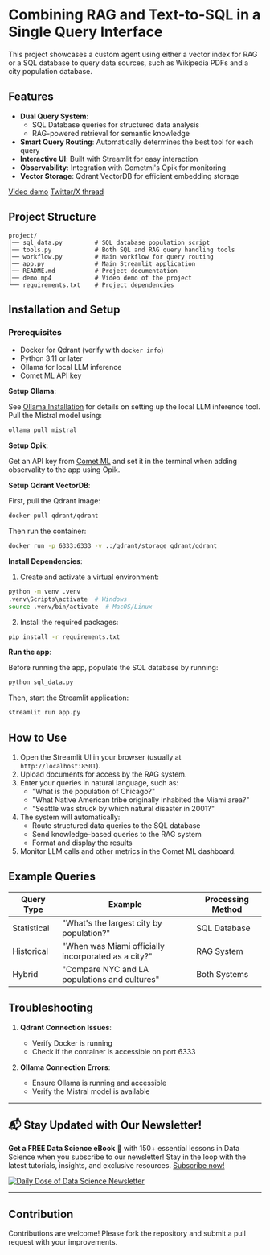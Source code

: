 # Combining RAG and Text-to-SQL in a Single Query Interface

This project showcases a custom agent using either a vector index for RAG or a SQL database to query data sources, such as Wikipedia PDFs and a city population database.

## Features

- **Dual Query System**:
  - SQL Database queries for structured data analysis
  - RAG-powered retrieval for semantic knowledge
- **Smart Query Routing**: Automatically determines the best tool for each query
- **Interactive UI**: Built with Streamlit for easy interaction
- **Observability**: Integration with Cometml's Opik for monitoring
- **Vector Storage**: Qdrant VectorDB for efficient embedding storage

[Video demo](demo.mp4)
[Twitter/X thread](https://typefully.com/t/tCuLd0k)

## Project Structure

```plaintext
project/
│── sql_data.py         # SQL database population script
│── tools.py            # Both SQL and RAG query handling tools
│── workflow.py         # Main workflow for query routing
│── app.py              # Main Streamlit application
│── README.md           # Project documentation
│── demo.mp4            # Video demo of the project
└── requirements.txt    # Project dependencies
```

## Installation and Setup

### Prerequisites

- Docker for Qdrant (verify with `docker info`)
- Python 3.11 or later
- Ollama for local LLM inference
- Comet ML API key

**Setup Ollama**:

See [Ollama Installation](https://ollama.com/download) for details on setting up the local LLM inference tool.
Pull the Mistral model using:

```bash
ollama pull mistral
```

**Setup Opik**:

Get an API key from [Comet ML](https://www.comet.com/) and set it in the terminal when adding observality to the app using Opik.

**Setup Qdrant VectorDB**:

First, pull the Qdrant image:

```bash
docker pull qdrant/qdrant
```

Then run the container:

```bash
docker run -p 6333:6333 -v .:/qdrant/storage qdrant/qdrant
```

**Install Dependencies**:

1. Create and activate a virtual environment:

```bash
python -m venv .venv
.venv\Scripts\activate  # Windows
source .venv/bin/activate  # MacOS/Linux
```

2. Install the required packages:

```bash
pip install -r requirements.txt
```

**Run the app**:

Before running the app, populate the SQL database by running:

```bash
python sql_data.py
```

Then, start the Streamlit application:

```bash
streamlit run app.py
```

## How to Use

1. Open the Streamlit UI in your browser (usually at `http://localhost:8501`).
2. Upload documents for access by the RAG system.
3. Enter your queries in natural language, such as:
   - "What is the population of Chicago?"
   - "What Native American tribe originally inhabited the Miami area?"
   - "Seattle was struck by which natural disaster in 2001?"
4. The system will automatically:
   - Route structured data queries to the SQL database
   - Send knowledge-based queries to the RAG system
   - Format and display the results
5. Monitor LLM calls and other metrics in the Comet ML dashboard.

## Example Queries

| Query Type  | Example                                             | Processing Method |
| ----------- | --------------------------------------------------- | ----------------- |
| Statistical | "What's the largest city by population?"            | SQL Database      |
| Historical  | "When was Miami officially incorporated as a city?" | RAG System        |
| Hybrid      | "Compare NYC and LA populations and cultures"       | Both Systems      |

## Troubleshooting

1. **Qdrant Connection Issues**:

   - Verify Docker is running
   - Check if the container is accessible on port 6333

2. **Ollama Connection Errors**:
   - Ensure Ollama is running and accessible
   - Verify the Mistral model is available

---

## 📬 Stay Updated with Our Newsletter!

**Get a FREE Data Science eBook** 📖 with 150+ essential lessons in Data Science when you subscribe to our newsletter! Stay in the loop with the latest tutorials, insights, and exclusive resources. [Subscribe now!](https://join.dailydoseofds.com)

[![Daily Dose of Data Science Newsletter](https://github.com/patchy631/ai-engineering/blob/main/resources/join_ddods.png)](https://join.dailydoseofds.com)

---

## Contribution

Contributions are welcome! Please fork the repository and submit a pull request with your improvements.

